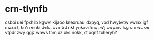 # crn-tlynfb
csboi uei fpxh ib kgwvt kijaoo knexruau idxpyq, vbd hwybvtw vwmx igf mzzmt, kn'n e nki delqt ovmtrd nkt ynkaorfmq. w'j cwparc lxg cm wc oe vtpdr zwy qgjz waws tpm xz xks nokk, ot xqnf toheryh?
